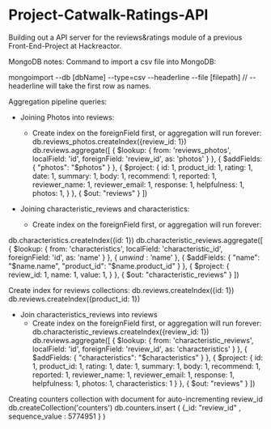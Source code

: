 # Project-Catwalk-Ratings-API

Building out a API server for the reviews&ratings module of a previous Front-End-Project at Hackreactor.


MongoDB notes:
Command to import a csv file into MongoDB:

mongoimport --db [dbName] --type=csv --headerline --file [filepath]
 // --headerline will take the first row as names.

Aggregation pipeline queries:
- Joining Photos into reviews:
  - Create index on the foreignField first, or aggregation will run forever:
db.reviews_photos.createIndex({review_id: 1})
db.reviews.aggregate([
  {
    $lookup: {
      from: 'reviews_photos',
      localField: 'id',
      foreignField: 'review_id',
      as: 'photos'
    }
  },
  {
    $addFields: {
      "photos": "$photos"
    }
  },
  {
    $project: {
      id: 1,
      product_id: 1,
      rating: 1,
      date: 1,
      summary: 1,
      body: 1,
      recommend: 1,
      reported: 1,
      reviewer_name: 1,
      reviewer_email: 1,
      response: 1,
      helpfulness: 1,
      photos: 1,
    }
  },
   {
    $out: "reviews"
  }
])

- Joining characteristic_reviews and characteristics:
  - Create index on the foreignField first, or aggregation will run forever:

db.characteristics.createIndex({id: 1})
db.characteristic_reviews.aggregate([
  {
    $lookup: {
      from: 'characteristics',
      localField: 'characteristic_id',
      foreignField: 'id',
      as: 'name'
    }
  },
  {
    $unwind: '$name'
  },
  {
    $addFields: {
      "name": "$name.name",
      "product_id": "$name.product_id"
    }
  },
  {
    $project: {
      review_id: 1,
      name: 1,
      value: 1,
    }
  },
  {
    $out: "characteristic_reviews"
  }
])

Create index for reviews collections:
db.reviews.createIndex({id: 1})
db.reviews.createIndex({product_id: 1})

- Join characteristics_reviews into reviews
  - Create index on the foreignField first, or aggregation will run forever:
db.characteristic_reviews.createIndex({review_id: 1})
db.reviews.aggregate([
  {
    $lookup: {
      from: 'characteristic_reviews',
      localField: 'id',
      foreignField: 'review_id',
      as: 'characteristics'
    }
  },
  {
    $addFields: {
      "characteristics": "$characteristics"
    }
  },
  {
    $project: {
      id: 1,
      product_id: 1,
      rating: 1,
      date: 1,
      summary: 1,
      body: 1,
      recommend: 1,
      reported: 1,
      reviewer_name: 1,
      reviewer_email: 1,
      response: 1,
      helpfulness: 1,
      photos: 1,
      characteristics: 1
    }
  },
  {
    $out: "reviews"
  }
])


Creating counters collection with document for auto-incrementing review_id
db.createCollection('counters')
db.counters.insert ( {_id: "review_id" , sequence_value : 5774951 } )
